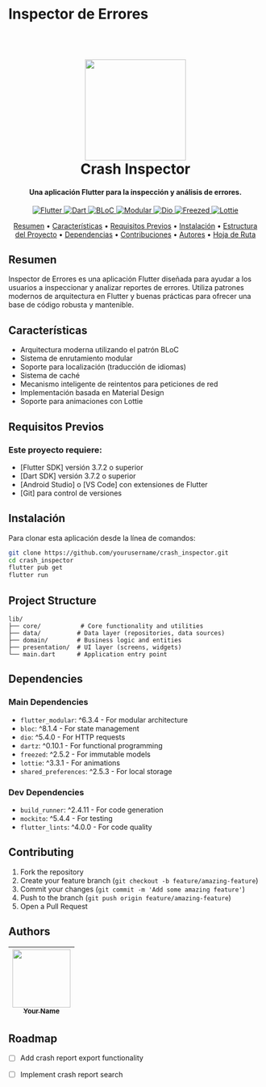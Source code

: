 # Inspector de Errores

<h1 align="center">
  <br>
  <a href="https://flutter.dev/"><img src="https://storage.googleapis.com/cms-storage-bucket/6e19fee6b47b36ca613f.png" width="200"></a>
  <br>
  Crash Inspector
  <br>
</h1>

<h4 align="center">Una aplicación Flutter para la inspección y análisis de errores.</h4>

<p align="center">
  <a href="https://flutter.dev/">
    <img src="https://img.shields.io/badge/Flutter-3.7+-blue.svg" alt="Flutter">
  </a>
  <a href="https://dart.dev/">
    <img src="https://img.shields.io/badge/Dart-3.7+-blue.svg" alt="Dart">
  </a>
  <a href="https://pub.dev/packages/bloc">
    <img src="https://img.shields.io/badge/Gestión_de_Estado-BLoC-purple.svg" alt="BLoC">
  </a>
  <a href="https://pub.dev/packages/flutter_modular">
    <img src="https://img.shields.io/badge/Arquitectura-Modular-green.svg" alt="Modular">
  </a>
  <a href="https://pub.dev/packages/dio">
    <img src="https://img.shields.io/badge/HTTP-Dio-blue.svg" alt="Dio">
  </a>
  <a href="https://pub.dev/packages/freezed">
    <img src="https://img.shields.io/badge/Generación_de_Código-Freezed-orange.svg" alt="Freezed">
  </a>
  <a href="https://pub.dev/packages/lottie">
    <img src="https://img.shields.io/badge/Animaciones-Lottie-green.svg" alt="Lottie">
  </a>
</p>

<p align="center">
  <a href="#resumen">Resumen</a> •
  <a href="#características">Características</a> •
  <a href="#requisitos-previos">Requisitos Previos</a> •
  <a href="#instalación">Instalación</a> •
  <a href="#estructura-del-proyecto">Estructura del Proyecto</a> •
  <a href="#dependencias">Dependencias</a> •
  <a href="#contribuciones">Contribuciones</a> •
  <a href="#autores">Autores</a> •
  <a href="#hoja-de-ruta">Hoja de Ruta</a>
</p>

## Resumen

Inspector de Errores es una aplicación Flutter diseñada para ayudar a los usuarios a inspeccionar y analizar reportes de errores. Utiliza patrones modernos de arquitectura en Flutter y buenas prácticas para ofrecer una base de código robusta y mantenible.

## Características

- Arquitectura moderna utilizando el patrón BLoC
- Sistema de enrutamiento modular
- Soporte para localización (traducción de idiomas)
- Sistema de caché
- Mecanismo inteligente de reintentos para peticiones de red
- Implementación basada en Material Design
- Soporte para animaciones con Lottie

## Requisitos Previos

### Este proyecto requiere:
- [Flutter SDK] versión 3.7.2 o superior
- [Dart SDK] versión 3.7.2 o superior
- [Android Studio] o [VS Code] con extensiones de Flutter
- [Git] para control de versiones

## Instalación

Para clonar esta aplicación desde la línea de comandos:

```bash
git clone https://github.com/yourusername/crash_inspector.git
cd crash_inspector
flutter pub get
flutter run

```

## Project Structure

```
lib/
├── core/           # Core functionality and utilities
├── data/          # Data layer (repositories, data sources)
├── domain/        # Business logic and entities
├── presentation/  # UI layer (screens, widgets)
└── main.dart      # Application entry point
```

## Dependencies

### Main Dependencies
- `flutter_modular`: ^6.3.4 - For modular architecture
- `bloc`: ^8.1.4 - For state management
- `dio`: ^5.4.0 - For HTTP requests
- `dartz`: ^0.10.1 - For functional programming
- `freezed`: ^2.5.2 - For immutable models
- `lottie`: ^3.3.1 - For animations
- `shared_preferences`: ^2.5.3 - For local storage

### Dev Dependencies
- `build_runner`: ^2.4.11 - For code generation
- `mockito`: ^5.4.4 - For testing
- `flutter_lints`: ^4.0.0 - For code quality

## Contributing

1. Fork the repository
2. Create your feature branch (`git checkout -b feature/amazing-feature`)
3. Commit your changes (`git commit -m 'Add some amazing feature'`)
4. Push to the branch (`git push origin feature/amazing-feature`)
5. Open a Pull Request

## Authors

| [<img src="https://github.com/wilver06w.png" width=115><br><sub>Your Name</sub>](https://github.com/wilver06w) |
|:-------------------------------------------------------------------------------------------------------------------:|

## Roadmap

- [ ] Add crash report export functionality
- [ ] Implement crash report search

